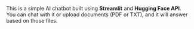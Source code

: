 This is a simple AI chatbot built using **Streamlit** and **Hugging Face API**.  
You can chat with it or upload documents (PDF or TXT), and it will answer based on those files.


